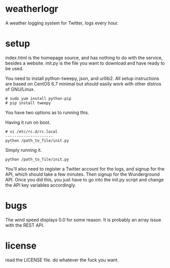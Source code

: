 # weatherlogr
A weather logging system for Twitter, logs every hour.

# setup
index.html is the homepage source, and has nothing to do with the service, besides a website. init.py is the file you want to download and have ready to be used.

You need to install python-tweepy, json, and urllib2. All setup instructions are based on CentOS 6.7 minimal but should easily work with other distros of GNU/Linux.

```
# sudo yum install python-pip
# pip install tweepy
```

You have two options as to running this.

Having it run on boot.
```
# vi /etc/rc.d/rc.local
---------------------
python /path_to_file/init.py
```

Simply running it.
```
python /path_to_file/init.py
```

You'll also need to register a Twitter account for the logs, and signup for the API, which should take a few minutes. Then signup for the Wunderground API. Once you did this, you just have to go into the init.py script and change the API key variables accordingly.

# bugs
The wind speed displays 0.0 for some reason. It is probably an array issue with the REST API.

# license
read the LICENSE file. do whatever the fuck you want.
